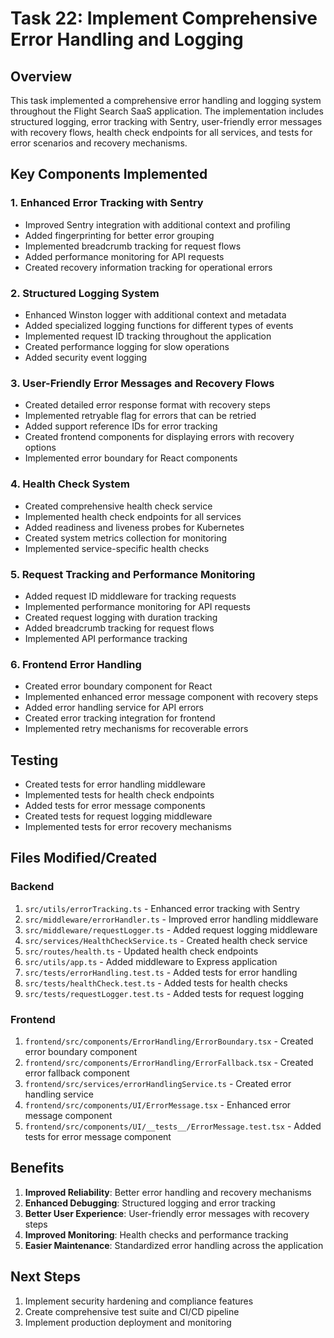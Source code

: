 # Task 22: Implement Comprehensive Error Handling and Logging

## Overview

This task implemented a comprehensive error handling and logging system throughout the Flight Search SaaS application. The implementation includes structured logging, error tracking with Sentry, user-friendly error messages with recovery flows, health check endpoints for all services, and tests for error scenarios and recovery mechanisms.

## Key Components Implemented

### 1. Enhanced Error Tracking with Sentry

- Improved Sentry integration with additional context and profiling
- Added fingerprinting for better error grouping
- Implemented breadcrumb tracking for request flows
- Added performance monitoring for API requests
- Created recovery information tracking for operational errors

### 2. Structured Logging System

- Enhanced Winston logger with additional context and metadata
- Added specialized logging functions for different types of events
- Implemented request ID tracking throughout the application
- Created performance logging for slow operations
- Added security event logging

### 3. User-Friendly Error Messages and Recovery Flows

- Created detailed error response format with recovery steps
- Implemented retryable flag for errors that can be retried
- Added support reference IDs for error tracking
- Created frontend components for displaying errors with recovery options
- Implemented error boundary for React components

### 4. Health Check System

- Created comprehensive health check service
- Implemented health check endpoints for all services
- Added readiness and liveness probes for Kubernetes
- Created system metrics collection for monitoring
- Implemented service-specific health checks

### 5. Request Tracking and Performance Monitoring

- Added request ID middleware for tracking requests
- Implemented performance monitoring for API requests
- Created request logging with duration tracking
- Added breadcrumb tracking for request flows
- Implemented API performance tracking

### 6. Frontend Error Handling

- Created error boundary component for React
- Implemented enhanced error message component with recovery steps
- Added error handling service for API errors
- Created error tracking integration for frontend
- Implemented retry mechanisms for recoverable errors

## Testing

- Created tests for error handling middleware
- Implemented tests for health check endpoints
- Added tests for error message components
- Created tests for request logging middleware
- Implemented tests for error recovery mechanisms

## Files Modified/Created

### Backend

1. `src/utils/errorTracking.ts` - Enhanced error tracking with Sentry
2. `src/middleware/errorHandler.ts` - Improved error handling middleware
3. `src/middleware/requestLogger.ts` - Added request logging middleware
4. `src/services/HealthCheckService.ts` - Created health check service
5. `src/routes/health.ts` - Updated health check endpoints
6. `src/utils/app.ts` - Added middleware to Express application
7. `src/tests/errorHandling.test.ts` - Added tests for error handling
8. `src/tests/healthCheck.test.ts` - Added tests for health checks
9. `src/tests/requestLogger.test.ts` - Added tests for request logging

### Frontend

1. `frontend/src/components/ErrorHandling/ErrorBoundary.tsx` - Created error boundary component
2. `frontend/src/components/ErrorHandling/ErrorFallback.tsx` - Created error fallback component
3. `frontend/src/services/errorHandlingService.ts` - Created error handling service
4. `frontend/src/components/UI/ErrorMessage.tsx` - Enhanced error message component
5. `frontend/src/components/UI/__tests__/ErrorMessage.test.tsx` - Added tests for error message component

## Benefits

1. **Improved Reliability**: Better error handling and recovery mechanisms
2. **Enhanced Debugging**: Structured logging and error tracking
3. **Better User Experience**: User-friendly error messages with recovery steps
4. **Improved Monitoring**: Health checks and performance tracking
5. **Easier Maintenance**: Standardized error handling across the application

## Next Steps

1. Implement security hardening and compliance features
2. Create comprehensive test suite and CI/CD pipeline
3. Implement production deployment and monitoring